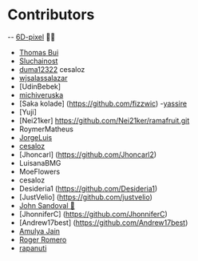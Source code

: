 # Contributors 
-- [6D-pixel](https://github.com/6D-pixel) 💪😠
- [Thomas Bui](https://github.com/tbui468)
- [Sluchainost](https://github.com/Sluchainost)
- [duma12322](https://github.com/duma12322)
cesaloz
- [wjsalassalazar](https://github.com/wjsalassalazar)
- [UdinBebek]
- [michiveruska](https://github.com/michiveruska)
- [Saka kolade] (https://github.com/fizzwic)
-[yassire](https://github.com/yyassire)
- [Yuji]
- [Nei21ker] https://github.com/Nei21ker/ramafruit.git
- RoymerMatheus
- [JorgeLuis](https://github.com/JorgeDuranAlcala)
- [cesaloz](https://github.com/cesaloz/)
- [Jhoncarl] (https://github.com/Jhoncarl2)
- LuisanaBMG
- MoeFlowers
- cesaloz
- Desideria1 (https://github.com/Desideria1)
- [JustVelio] (https://github.com/justvelio)
- [John Sandoval 🚀](https://github.com/jsandoval1)
- [JhonniferC] (https://github.com/JhonniferC)
- [Andrew17best] (https://github.com/Andrew17best)
- [ Amulya Jain ](https://github.com/AmulyaJain2004)
- [ Roger Romero ](https://github.com/royert)
- [rapanuti](https://github.com/rapanuti)


